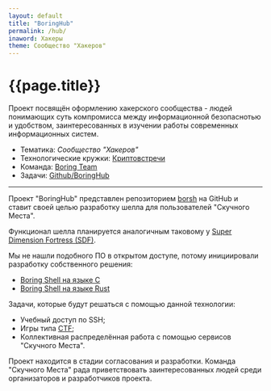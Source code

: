 ```yaml
---
layout: default
title: "BoringHub"
permalink: /hub/
inaword: Хакеры
theme: Сообщество "Хакеров"
---
```


# [](#header-1) {{page.title}}

Проект посвящён оформлению хакерского сообщества - людей понимающих суть
компромисса между информационной безопаснотью и удобством, заинтересованных
в изучении работы современных информационных систем.

* Тематика: *Сообщество "Хакеров"*
* Технологические кружки: [Криптовстречи](parties)
* Команда: [Boring Team](https://github.com/orgs/boringplace/teams/boring-team)
* Задачи: [Github/BoringHub](https://github.com/orgs/boringplace/projects/2)

__________

Проект "BoringHub" представлен репозиторием
[borsh](https://github.com/boringplace/borsh) на GitHub и ставит
своей целью разработку шелла для пользователей "Скучного Места".


Функционал шелла планируется аналогичным таковому у
[Super Dimension Fortress (SDF)](http://sdf.org/).

Мы не нашли подобного ПО в открытом доступе, потому инициировали
разработку собственного решения:

* [Boring Shell на языке C](https://github.com/boringplace/borsh)
* [Boring Shell на языке Rust](https://github.com/boringplace/rs-borsh)

Задачи, которые будут решаться с помощью данной технологии:

- Учебный доступ по SSH;
- Игры типа [CTF](https://ctfnews.ru/what-is-ctf/);
- Коллективная распределённая работа с помощью сервисов "Скучного Места".

Проект находится в стадии согласования и разработки. Команда
"Скучного Места" рада приветствовать заинтересованных людей среди
организаторов и разработчиков проекта.

